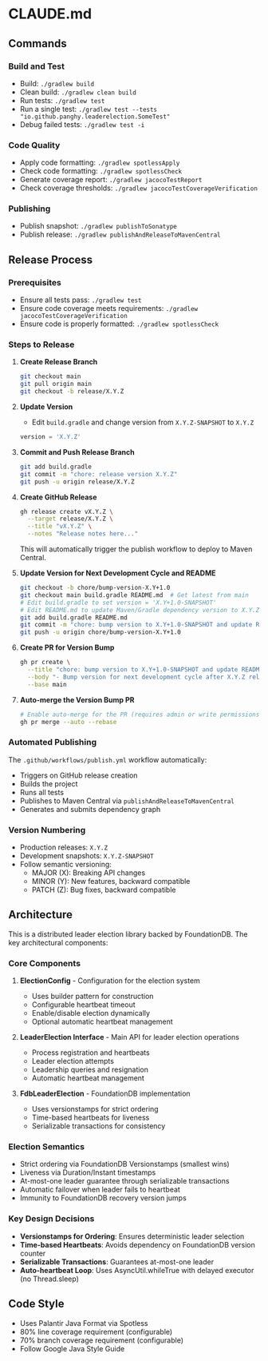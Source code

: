 # CLAUDE.md

## Commands

### Build and Test
- Build: `./gradlew build`
- Clean build: `./gradlew clean build`
- Run tests: `./gradlew test`
- Run a single test: `./gradlew test --tests "io.github.panghy.leaderelection.SomeTest"`
- Debug failed tests: `./gradlew test -i`

### Code Quality
- Apply code formatting: `./gradlew spotlessApply`
- Check code formatting: `./gradlew spotlessCheck`
- Generate coverage report: `./gradlew jacocoTestReport`
- Check coverage thresholds: `./gradlew jacocoTestCoverageVerification`

### Publishing
- Publish snapshot: `./gradlew publishToSonatype`
- Publish release: `./gradlew publishAndReleaseToMavenCentral`

## Release Process

### Prerequisites
- Ensure all tests pass: `./gradlew test`
- Ensure code coverage meets requirements: `./gradlew jacocoTestCoverageVerification`
- Ensure code is properly formatted: `./gradlew spotlessCheck`

### Steps to Release

1. **Create Release Branch**
   ```bash
   git checkout main
   git pull origin main
   git checkout -b release/X.Y.Z
   ```

2. **Update Version**
   - Edit `build.gradle` and change version from `X.Y.Z-SNAPSHOT` to `X.Y.Z`
   ```gradle
   version = 'X.Y.Z'
   ```

3. **Commit and Push Release Branch**
   ```bash
   git add build.gradle
   git commit -m "chore: release version X.Y.Z"
   git push -u origin release/X.Y.Z
   ```

4. **Create GitHub Release**
   ```bash
   gh release create vX.Y.Z \
     --target release/X.Y.Z \
     --title "vX.Y.Z" \
     --notes "Release notes here..."
   ```

   This will automatically trigger the publish workflow to deploy to Maven Central.

5. **Update Version for Next Development Cycle and README**
   ```bash
   git checkout -b chore/bump-version-X.Y+1.0
   git checkout main build.gradle README.md  # Get latest from main
   # Edit build.gradle to set version = 'X.Y+1.0-SNAPSHOT'
   # Edit README.md to update Maven/Gradle dependency version to X.Y.Z (the just-released version)
   git add build.gradle README.md
   git commit -m "chore: bump version to X.Y+1.0-SNAPSHOT and update README to X.Y.Z"
   git push -u origin chore/bump-version-X.Y+1.0
   ```

6. **Create PR for Version Bump**
   ```bash
   gh pr create \
     --title "chore: bump version to X.Y+1.0-SNAPSHOT and update README" \
     --body "- Bump version for next development cycle after X.Y.Z release\n- Update README.md with latest release version X.Y.Z" \
     --base main
   ```

7. **Auto-merge the Version Bump PR**
   ```bash
   # Enable auto-merge for the PR (requires admin or write permissions)
   gh pr merge --auto --rebase
   ```

### Automated Publishing
The `.github/workflows/publish.yml` workflow automatically:
- Triggers on GitHub release creation
- Builds the project
- Runs all tests
- Publishes to Maven Central via `publishAndReleaseToMavenCentral`
- Generates and submits dependency graph

### Version Numbering
- Production releases: `X.Y.Z`
- Development snapshots: `X.Y.Z-SNAPSHOT`
- Follow semantic versioning:
  - MAJOR (X): Breaking API changes
  - MINOR (Y): New features, backward compatible
  - PATCH (Z): Bug fixes, backward compatible

## Architecture

This is a distributed leader election library backed by FoundationDB. The key architectural components:

### Core Components

1. **ElectionConfig** - Configuration for the election system
   - Uses builder pattern for construction
   - Configurable heartbeat timeout
   - Enable/disable election dynamically
   - Optional automatic heartbeat management

2. **LeaderElection Interface** - Main API for leader election operations
   - Process registration and heartbeats
   - Leader election attempts
   - Leadership queries and resignation
   - Automatic heartbeat management

3. **FdbLeaderElection** - FoundationDB implementation
   - Uses versionstamps for strict ordering
   - Time-based heartbeats for liveness
   - Serializable transactions for consistency

### Election Semantics
- Strict ordering via FoundationDB Versionstamps (smallest wins)
- Liveness via Duration/Instant timestamps
- At-most-one leader guarantee through serializable transactions
- Automatic failover when leader fails to heartbeat
- Immunity to FoundationDB recovery version jumps

### Key Design Decisions
- **Versionstamps for Ordering**: Ensures deterministic leader selection
- **Time-based Heartbeats**: Avoids dependency on FoundationDB version counter
- **Serializable Transactions**: Guarantees at-most-one leader
- **Auto-heartbeat Loop**: Uses AsyncUtil.whileTrue with delayed executor (no Thread.sleep)

## Code Style
- Uses Palantir Java Format via Spotless
- 80% line coverage requirement (configurable)
- 70% branch coverage requirement (configurable)
- Follow Google Java Style Guide